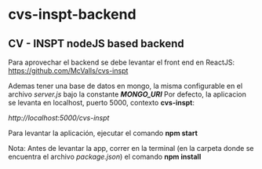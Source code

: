 # cvs-inspt-backend
## CV - INSPT nodeJS based backend

Para aprovechar el backend se debe levantar el front end en ReactJS:
https://github.com/McValls/cvs-inspt

Ademas tener una base de datos en mongo, la misma configurable en el archivo *server.js* bajo la constante **_MONGO_URI_**
Por defecto, la aplicacion se levanta en localhost, puerto 5000, contexto **cvs-inspt**:

_http://localhost:5000/cvs-inspt_ 

Para levantar la aplicación, ejecutar el comando **npm start**

Nota: Antes de levantar la app, correr en la terminal (en la carpeta donde se encuentra el archivo _package.json_) el comando **npm install**
